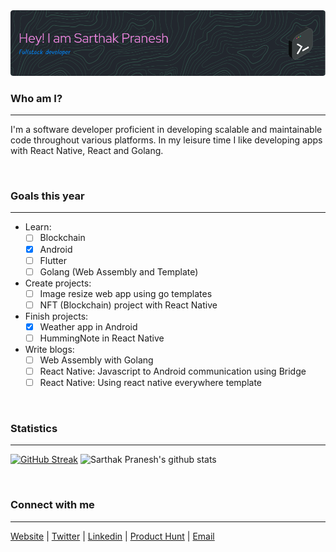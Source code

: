 <img src="./header.png" />

### Who am I?
---
I'm a software developer proficient in developing scalable and maintainable code throughout various platforms. In my leisure time I like developing apps with React Native, React and Golang.

<br />

### Goals this year
---
- Learn:
    - [ ]  Blockchain
    - [x]  Android
    - [ ]  Flutter
    - [ ]  Golang (Web Assembly and Template)
- Create projects:
    - [ ]  Image resize web app using go templates
    - [ ]  NFT (Blockchain) project with React Native
- Finish projects:
    - [x]  Weather app in Android
    - [ ]  HummingNote in React Native
- Write blogs:
    - [ ]  Web Assembly with Golang
    - [ ]  React Native: Javascript to Android communication using Bridge
    - [ ]  React Native: Using react native everywhere template
<br />

### Statistics
---
[![GitHub Streak](https://github-readme-streak-stats.herokuapp.com?user=sarthakpranesh&theme=cobalt&date_format=M%20j%5B%2C%20Y%5D)](https://git.io/streak-stats)
![Sarthak Pranesh's github stats](https://github-readme-stats.vercel.app/api?username=sarthakpranesh&show_icons=true&theme=cobalt)

<br />

### Connect with me
---
[Website](https://www.sarthak.work/) | [Twitter](https://twitter.com/SarthakPranesh) | [Linkedin](https://www.linkedin.com/in/sarthakpranesh/) | [Product Hunt](https://www.producthunt.com/@sarthak_pranesh) |  [Email](mailto:sarthakpranesh08@gmail.com)

<br/>
